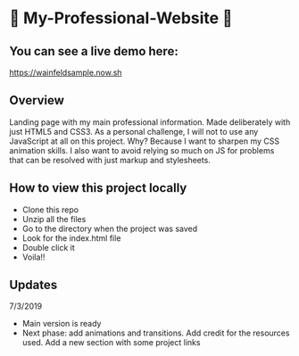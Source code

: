 # 🍰 My-Professional-Website 🍰

## You can see a live demo here:
https://wainfeldsample.now.sh

## Overview
Landing page with my main professional information. Made deliberately with just HTML5 and CSS3. 
As a personal challenge, I will not to use any JavaScript at all on this project. Why? Because I want to sharpen my CSS animation skills. I also want to avoid relying so much on JS for problems that can be resolved with just markup and stylesheets.
## How to view this project locally
- Clone this repo
- Unzip all the files
- Go to the directory when the project was saved
- Look for the index.html file
- Double click it
- Voila!!
## Updates
7/3/2019 
- Main version is ready
- Next phase: add animations and transitions. Add credit for the resources used. Add a new section with some project links
